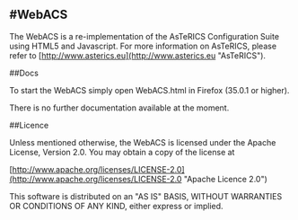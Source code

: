 #WebACS
-------

The WebACS is a re-implementation of the AsTeRICS Configuration Suite using HTML5 and Javascript. For more information on AsTeRICS, please refer to [http://www.asterics.eu](http://www.asterics.eu "AsTeRICS").

##Docs

To start the WebACS simply open WebACS.html in Firefox (35.0.1 or higher).

There is no further documentation available at the moment.

##Licence

Unless mentioned otherwise, the WebACS is licensed under the Apache License, Version 2.0. You may obtain a copy of the license at

[http://www.apache.org/licenses/LICENSE-2.0](http://www.apache.org/licenses/LICENSE-2.0 "Apache Licence 2.0")
 
This software is distributed on an "AS IS" BASIS, WITHOUT WARRANTIES OR CONDITIONS OF ANY KIND, either express or implied.